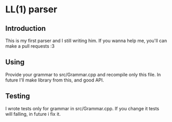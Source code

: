 # LL(1) parser

## Introduction

This is my first parser and I still writing him. 
If you wanna help me, you'll can make a pull requests :3

## Using

Provide your grammar to src/Grammar.cpp and recompile only this file.
In future I'll make library from this, and good API.

## Testing

I wrote tests only for grammar in src/Grammar.cpp. 
If you change it tests will falling, in future i fix it.
